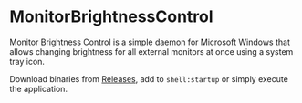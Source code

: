 # MonitorBrightnessControl
Monitor Brightness Control is a simple daemon for Microsoft Windows that allows changing brightness for all external monitors at once using a system tray icon.

Download binaries from [Releases](https://github.com/valinet/MonitorBrightnessControl/releases), add to `shell:startup` or simply execute the application.